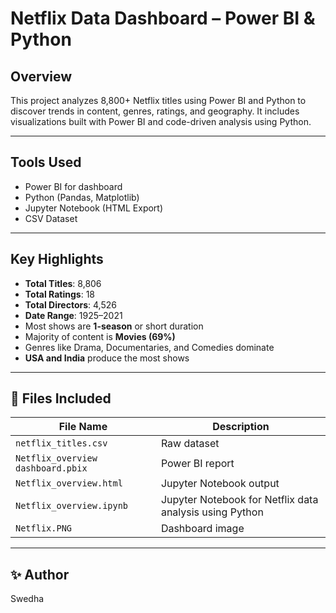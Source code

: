 #  Netflix Data Dashboard – Power BI & Python

##  Overview

This project analyzes 8,800+ Netflix titles using Power BI and Python to discover trends in content, genres, ratings, and geography. It includes visualizations built with Power BI and code-driven analysis using Python.

---

##  Tools Used
- Power BI for dashboard
- Python (Pandas, Matplotlib)
- Jupyter Notebook (HTML Export)
- CSV Dataset

---

##  Key Highlights

- **Total Titles**: 8,806  
- **Total Ratings**: 18  
- **Total Directors**: 4,526  
- **Date Range**: 1925–2021  
- Most shows are **1-season** or short duration  
- Majority of content is **Movies (69%)**
- Genres like Drama, Documentaries, and Comedies dominate
- **USA and India** produce the most shows

---

## 📂 Files Included

| File Name | Description |
|-----------|-------------|
| `netflix_titles.csv` | Raw dataset |
| `Netflix_overview dashboard.pbix` | Power BI report |
| `Netflix_overview.html` | Jupyter Notebook output |
| `Netflix_overview.ipynb` | Jupyter Notebook for Netflix data analysis using Python |
| `Netflix.PNG` | Dashboard image |

---

## ✨ Author

Swedha


